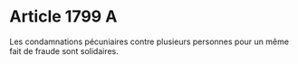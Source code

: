 # Article 1799 A

Les condamnations pécuniaires contre plusieurs personnes pour un même fait de fraude sont solidaires.

